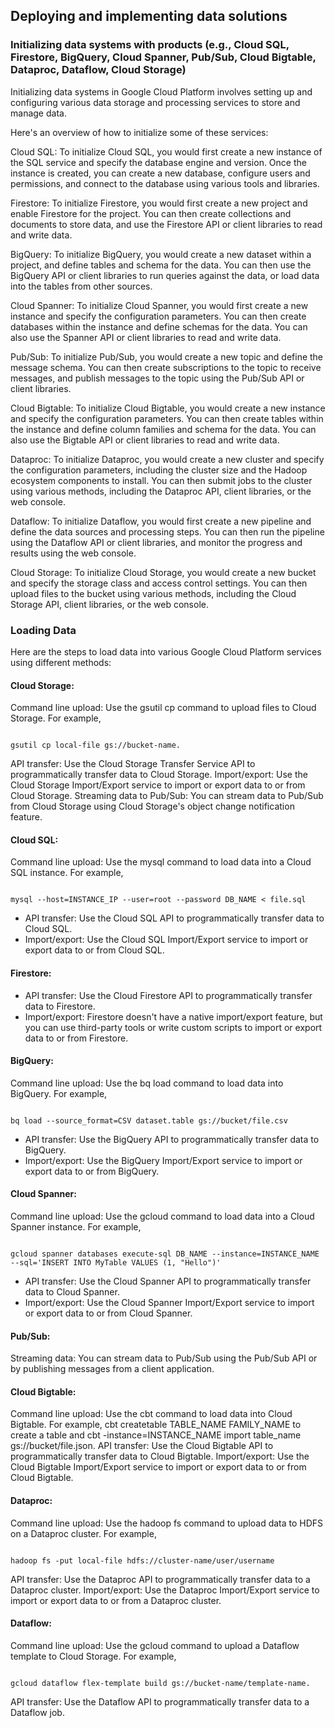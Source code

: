 ## Deploying and implementing data solutions

### Initializing data systems with products (e.g., Cloud SQL, Firestore, BigQuery, Cloud Spanner, Pub/Sub, Cloud Bigtable, Dataproc, Dataflow, Cloud Storage)

Initializing data systems in Google Cloud Platform involves setting up and configuring various data storage and processing services to store and manage data.

Here's an overview of how to initialize some of these services:

Cloud SQL: To initialize Cloud SQL, you would first create a new instance of the SQL service and specify the database engine and version. Once the instance is created, you can create a new database, configure users and permissions, and connect to the database using various tools and libraries.

Firestore: To initialize Firestore, you would first create a new project and enable Firestore for the project. You can then create collections and documents to store data, and use the Firestore API or client libraries to read and write data.

BigQuery: To initialize BigQuery, you would create a new dataset within a project, and define tables and schema for the data. You can then use the BigQuery API or client libraries to run queries against the data, or load data into the tables from other sources.

Cloud Spanner: To initialize Cloud Spanner, you would first create a new instance and specify the configuration parameters. You can then create databases within the instance and define schemas for the data. You can also use the Spanner API or client libraries to read and write data.

Pub/Sub: To initialize Pub/Sub, you would create a new topic and define the message schema. You can then create subscriptions to the topic to receive messages, and publish messages to the topic using the Pub/Sub API or client libraries.

Cloud Bigtable: To initialize Cloud Bigtable, you would create a new instance and specify the configuration parameters. You can then create tables within the instance and define column families and schema for the data. You can also use the Bigtable API or client libraries to read and write data.

Dataproc: To initialize Dataproc, you would create a new cluster and specify the configuration parameters, including the cluster size and the Hadoop ecosystem components to install. You can then submit jobs to the cluster using various methods, including the Dataproc API, client libraries, or the web console.

Dataflow: To initialize Dataflow, you would first create a new pipeline and define the data sources and processing steps. You can then run the pipeline using the Dataflow API or client libraries, and monitor the progress and results using the web console.

Cloud Storage: To initialize Cloud Storage, you would create a new bucket and specify the storage class and access control settings. You can then upload files to the bucket using various methods, including the Cloud Storage API, client libraries, or the web console.

### Loading Data
Here are the steps to load data into various Google Cloud Platform services using different methods:

#### Cloud Storage:
Command line upload: Use the gsutil cp command to upload files to Cloud Storage. For example, 

<pre><code>
gsutil cp local-file gs://bucket-name.
</code></pre>

API transfer: Use the Cloud Storage Transfer Service API to programmatically transfer data to Cloud Storage.
Import/export: Use the Cloud Storage Import/Export service to import or export data to or from Cloud Storage.
Streaming data to Pub/Sub: You can stream data to Pub/Sub from Cloud Storage using Cloud Storage's object change notification feature.

#### Cloud SQL:
Command line upload: Use the mysql command to load data into a Cloud SQL instance. For example, 
<pre><code>
mysql --host=INSTANCE_IP --user=root --password DB_NAME < file.sql
</code></pre>

- API transfer: Use the Cloud SQL API to programmatically transfer data to Cloud SQL.
- Import/export: Use the Cloud SQL Import/Export service to import or export data to or from Cloud SQL.

#### Firestore:
- API transfer: Use the Cloud Firestore API to programmatically transfer data to Firestore.
- Import/export: Firestore doesn't have a native import/export feature, but you can use third-party tools or write custom scripts to import or export data to or from Firestore.

#### BigQuery:
Command line upload: Use the bq load command to load data into BigQuery. For example, 
<pre><code>
bq load --source_format=CSV dataset.table gs://bucket/file.csv
</code></pre>
- API transfer: Use the BigQuery API to programmatically transfer data to BigQuery.
- Import/export: Use the BigQuery Import/Export service to import or export data to or from BigQuery.

#### Cloud Spanner:
Command line upload: Use the gcloud command to load data into a Cloud Spanner instance. For example, 
<pre><code>
gcloud spanner databases execute-sql DB_NAME --instance=INSTANCE_NAME --sql='INSERT INTO MyTable VALUES (1, "Hello")'
</code></pre>
- API transfer: Use the Cloud Spanner API to programmatically transfer data to Cloud Spanner.
- Import/export: Use the Cloud Spanner Import/Export service to import or export data to or from Cloud Spanner.

#### Pub/Sub:
Streaming data: You can stream data to Pub/Sub using the Pub/Sub API or by publishing messages from a client application.

#### Cloud Bigtable:
Command line upload: Use the cbt command to load data into Cloud Bigtable. For example, cbt createtable TABLE_NAME FAMILY_NAME to create a table and cbt -instance=INSTANCE_NAME import table_name gs://bucket/file.json.
API transfer: Use the Cloud Bigtable API to programmatically transfer data to Cloud Bigtable.
Import/export: Use the Cloud Bigtable Import/Export service to import or export data to or from Cloud Bigtable.

#### Dataproc:
Command line upload: Use the hadoop fs command to upload data to HDFS on a Dataproc cluster. For example, 
<pre><code>
hadoop fs -put local-file hdfs://cluster-name/user/username
</code></pre>
API transfer: Use the Dataproc API to programmatically transfer data to a Dataproc cluster.
Import/export: Use the Dataproc Import/Export service to import or export data to or from a Dataproc cluster.

#### Dataflow:
Command line upload: Use the gcloud command to upload a Dataflow template to Cloud Storage. For example,
<pre><code>
gcloud dataflow flex-template build gs://bucket-name/template-name.
</code></pre>
API transfer: Use the Dataflow API to programmatically transfer data to a Dataflow job.
